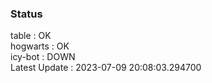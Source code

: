 ### Status


table : OK  
hogwarts : OK  
icy-bot : DOWN  
Latest Update : 2023-07-09 20:08:03.294700
